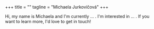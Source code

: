 +++
title = ""
tagline = "Michaela Jurkovičová"
+++

Hi, my name is Michaela and I'm currently ... . I'm interested in ... . If you want to learn more, I'd love to get in touch!
